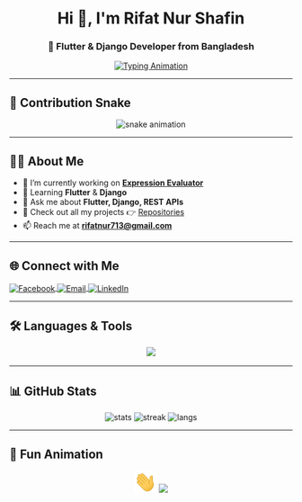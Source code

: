 <!-- Profile Header -->
<h1 align="center">
  Hi 👋, I'm Rifat Nur Shafin
</h1>
<h3 align="center">
  🚀 Flutter & Django Developer from Bangladesh
</h3>

<!-- Typing Animation -->
<p align="center">
  <a href="https://git.io/typing-svg">
    <img src="https://readme-typing-svg.herokuapp.com?size=22&color=36BCF7&center=true&vCenter=true&lines=Flutter+Developer;Django+Developer;Problem+Solver;Open+Source+Enthusiast" alt="Typing Animation" />
  </a>
</p>

---



## 🐍 Contribution Snake

<p align="center">
  <img src="https://raw.githubusercontent.com/Shafin1196/Shafin1196/main/assets/snake.svg" alt="snake animation" />
</p>





---

## 👨‍💻 About Me
- 🔭 I’m currently working on [**Expression Evaluator**](https://github.com/Shafin1196/ExpressionEvaluatorFrontend)  
- 🌱 Learning **Flutter** & **Django**  
- 💬 Ask me about **Flutter, Django, REST APIs**  
- 📂 Check out all my projects 👉 [Repositories](https://github.com/Shafin1196?tab=repositories)  
- 📫 Reach me at **rifatnur713@gmail.com**

---

## 🌐 Connect with Me
<p align="left">
  <a href="https://fb.com/rifat nur shafin" target="blank">
    <img align="center" src="https://img.icons8.com/color/48/facebook.png" alt="Facebook" height="40" width="40" />
  </a>
  <a href="mailto:rifatnur713@gmail.com" target="blank">
    <img align="center" src="https://img.icons8.com/color/48/gmail-new.png" alt="Email" height="40" width="40" />
  </a>
  <a href="https://www.linkedin.com/in/yourprofile" target="blank">
    <img align="center" src="https://img.icons8.com/color/48/linkedin.png" alt="LinkedIn" height="40" width="40" />
  </a>
</p>

---

## 🛠️ Languages & Tools
<p align="center">
  <img src="https://skillicons.dev/icons?i=flutter,django,python,java,js,html,css,c,cpp,mysql,postgres,firebase" />
</p>

---

## 📊 GitHub Stats
<p align="center">
  <img src="https://github-readme-stats.vercel.app/api?username=shafin1196&show_icons=true&theme=tokyonight" alt="stats" />
  <img src="https://github-readme-streak-stats.herokuapp.com?user=shafin1196&theme=tokyonight" alt="streak" />
  <img src="https://github-readme-stats.vercel.app/api/top-langs/?username=shafin1196&layout=compact&theme=tokyonight" alt="langs" />
</p>

---

## 🚀 Fun Animation
<p align="center">
  <img src="https://raw.githubusercontent.com/ABSphreak/ABSphreak/master/gifs/Hi.gif" width="40px">
  <img src="https://github.com/rajput2107/rajput2107/blob/master/Assets/Developer.gif" width="250px">
</p>
